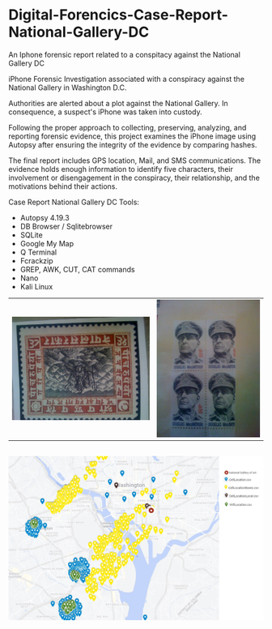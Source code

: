 # Digital-Forencics-Case-Report-National-Gallery-DC


An Iphone forensic report related to a conspitacy against the National Gallery DC

iPhone Forensic Investigation associated with a conspiracy against the National Gallery in Washington D.C. 

Authorities are alerted about a plot against the National Gallery. In consequence, a suspect's iPhone was taken into custody. 

Following the proper approach to collecting, preserving, analyzing, and reporting forensic evidence, this project examines the iPhone image using Autopsy after ensuring the integrity of the evidence by comparing hashes. 

The final report includes GPS location, Mail, and SMS communications. The evidence holds enough information to identify five characters, their involvement or disengagement in the conspiracy, their relationship, and the motivations behind their actions.

Case Report National Gallery DC
Tools:
- Autopsy 4.19.3
- DB Browser / Sqlitebrowser
- SQLite
- Google My Map
- Q Terminal
- Fcrackzip
- GREP, AWK, CUT, CAT commands
- Nano
- Kali Linux

| | |
| --- | --- |
| ![Photos9](/Resources/Images/43393-IMG_0050.JPG) | ![Photos13](/Resources/Images/43401-IMG_0054.JPG) |

![City View](/Resources/Maps/2.png)
---
